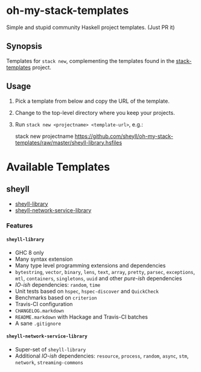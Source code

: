 # oh-my-stack-templates

Simple and stupid community Haskell project templates. (Just PR it)

## Synopsis

Templates for `stack new`, complementing the templates found in the [stack-templates](https://github.com/commercialhaskell/stack-templates) project.

## Usage

1. Pick a template from below and copy the URL of the template.
2. Change to the top-level directory where you keep your projects.
3. Run `stack new <projectname> <template-url>`, e.g.:

    stack new projectname https://github.com/sheyll/oh-my-stack-templates/raw/master/sheyll-library.hsfiles

# Available Templates 

## sheyll 

* [sheyll-library](https://github.com/sheyll/oh-my-stack-templates/raw/master/sheyll-library.hsfiles)
* [sheyll-network-service-library](https://github.com/sheyll/oh-my-stack-templates/raw/master/sheyll-network-service-library.hsfiles)

### Features

#### `sheyll-library`

* GHC 8 only
* Many syntax extension
* Many type level programming extensions and dependencies
* `bytestring`, `vector`, `binary`, `lens`, `text`, `array`, `pretty`, `parsec`, `exceptions`, `mtl`, `containers`, `singletons`, `uuid` and other _pure-ish_ dependencies
* _IO-ish_ dependencies: `random`, `time`
* Unit tests based on `hspec`, `hspec-discover` and `QuickCheck`
* Benchmarks based on `criterion` 
* Travis-CI configuration
* `CHANGELOG.markdown`
* `README.markdown` with Hackage and Travis-CI batches
* A sane `.gitignore`

#### `sheyll-network-service-library`

* Super-set of `sheyll-library`
* Additional _IO-ish_ dependencies: `resource`, `process`, `random`, `async`, `stm`, `network`, `streaming-commons`
